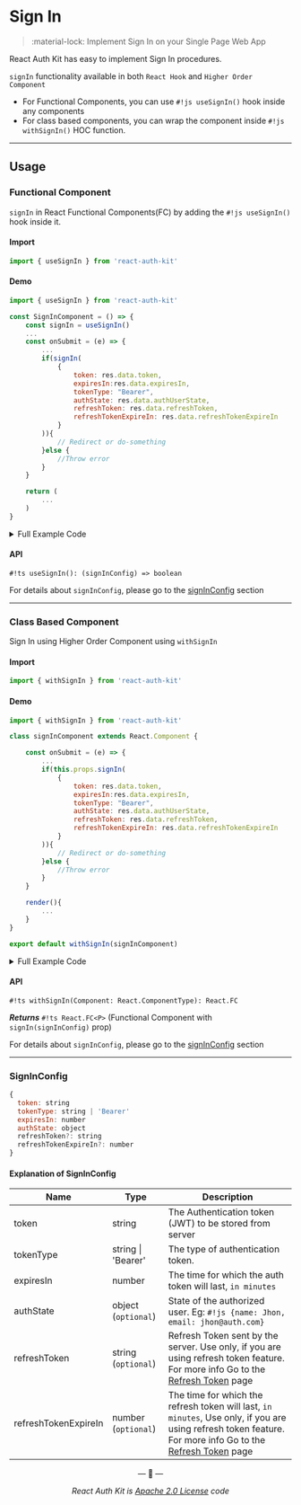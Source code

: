 # Sign In

> :material-lock: Implement Sign In on your Single Page Web App

React Auth Kit has easy to implement Sign In procedures.

`signIn` functionality available in both `React Hook` and `Higher Order Component`

- For Functional Components, you can use `#!js useSignIn()` hook inside any components
- For class based components, you can wrap the component inside `#!js withSignIn()` HOC function.

<div data-ea-publisher="authkitarkadipme" data-ea-type="text" data-ea-keywords="web|react|javascript|python|database|node|mongo" id="signin"></div>

---

## Usage

### Functional Component

`signIn` in React Functional Components(FC) by adding the `#!js useSignIn()` hook inside it.

#### Import

```js
import { useSignIn } from 'react-auth-kit'
```

#### Demo

```jsx title="SignIn.js" hl_lines="1 4 8 9 10 11 12 13 14 15"
import { useSignIn } from 'react-auth-kit'

const SignInComponent = () => {
    const signIn = useSignIn()
    ...
    const onSubmit = (e) => {
        ...
        if(signIn(
            {
                token: res.data.token,
                expiresIn:res.data.expiresIn,
                tokenType: "Bearer",
                authState: res.data.authUserState,
                refreshToken: res.data.refreshToken,                    // Only if you are using refreshToken feature
                refreshTokenExpireIn: res.data.refreshTokenExpireIn     // Only if you are using refreshToken feature
            }
        )){
            // Redirect or do-something
        }else {
            //Throw error
        }
    }

    return (
        ...
    )
}
```

<details>
    <summary>Full Example Code</summary>
    <br>

```jsx hl_lines="3 6 14 15 16 17 18 19 20 21 22"
import React from "react"
import axios from 'axios'
import { useSignIn } from 'react-auth-kit'

const SignInComponent = () => {
    const signIn = useSignIn()
    const [formData, setFormData] = React.useState({email: '', password: ''})

    const onSubmit = (e) => {
        e.preventDefault()
        axios.post('/api/login', formData)
            .then((res)=>{
                if(res.status === 200){
                    if(signIn(
                        {
                            token: res.data.token,
                            expiresIn:res.data.expiresIn,
                            tokenType: "Bearer",
                            authState: res.data.authUserState,
                            refreshToken: res.data.refreshToken,                    // Only if you are using refreshToken feature
                            refreshTokenExpireIn: res.data.refreshTokenExpireIn     // Only if you are using refreshToken feature
                        }
                    )){ // Only if you are using refreshToken feature
                        // Redirect or do-something
                    }else {
                        //Throw error
                    }
                }
            })
    }

    return (
        <form onSubmit={onSubmit}>
            <input type={"email"} onChange={(e)=>setFormData({...formData, email: e.target.value})}/>
            <input type={"password"} onChange={(e)=>setFormData({...formData, password: e.target.value})}/>

            <button>Submit</button>
        </form>
    )
}
```

</details>

#### API

`#!ts useSignIn(): (signInConfig) => boolean`

For details about `signInConfig`, please go to the [signInConfig](#signinconfig) section

---

### Class Based Component

Sign In using Higher Order Component using `withSignIn`

#### Import

```js
import { withSignIn } from 'react-auth-kit'
```

#### Demo

```jsx title="SignIn.js" hl_lines="1 7 8 9 10 11 12 13 14 15"
import { withSignIn } from 'react-auth-kit'

class signInComponent extends React.Component {

    const onSubmit = (e) => {
        ...
        if(this.props.signIn(
            {
                token: res.data.token,
                expiresIn:res.data.expiresIn,
                tokenType: "Bearer",
                authState: res.data.authUserState,
                refreshToken: res.data.refreshToken,                    // Only if you are using refreshToken feature
                refreshTokenExpireIn: res.data.refreshTokenExpireIn     // Only if you are using refreshToken feature
            }
        )){
            // Redirect or do-something
        }else {
            //Throw error
        }
    }

    render(){
        ...
    }
}

export default withSignIn(signInComponent)
```

<details>
    <summary>Full Example Code</summary>
    <br>

```jsx
import React from 'react'
import axios from 'axios'
import { withSignIn } from 'react-auth-kit'

class signInComponent extends React.Component {
    state={email: '', password: ''}

    onSubmit = (e) => {
        e.preventDefault()
        axios.post('/api/login', this.state)
            .then((res)=>{
                if(res.status === 200){
                    if(this.props.signIn(
                        {
                            token: res.data.token,
                            expiresIn:res.data.expiresIn,
                            tokenType: "Bearer",
                            authState: res.data.authUserState,
                            refreshToken: res.data.refreshToken,                    // Only if you are using refreshToken feature
                            refreshTokenExpireIn: res.data.refreshTokenExpireIn     // Only if you are using refreshToken feature
                        }
                    )){
                        // Redirect or do-something
                    }else {
                        //Throw error
                    }
                }
            })
    }

    render(){
        return (
            <form onSubmit={onSubmit}>
                <input type={"email"} onChange={(e)=>this.setState({...this.state, email: e.target.value})}/>
                <input type={"password"} onChange={(e)=>this.setState({...this.state, password: e.target.value})}/>

                <button>Submit</button>
            </form>
        )
    }
}

export default withSignIn(signInComponent)

```

</details>

#### API

`#!ts withSignIn(Component: React.ComponentType): React.FC`

_**Returns**_  `#!ts React.FC<P>` (Functional Component with `signIn(signInConfig)` prop)

For details about `signInConfig`, please go to the [signInConfig](#signinconfig) section

---

### SignInConfig

```js
{
  token: string
  tokenType: string | 'Bearer'
  expiresIn: number
  authState: object
  refreshToken?: string
  refreshTokenExpireIn?: number
}
```

#### Explanation of SignInConfig

| Name                 | Type                | Description                                                                                                                                                                  |
|----------------------|---------------------|------------------------------------------------------------------------------------------------------------------------------------------------------------------------------|
| token                | string              | The Authentication token (JWT) to be stored from server                                                                                                                      |
| tokenType            | string  \| 'Bearer' | The type of authentication token.                                                                                                                                            |
| expiresIn            | number              | The time for which the auth token will last, `in minutes`                                                                                                                    |
| authState            | object (`optional`) | State of the authorized user. Eg: `#!js {name: Jhon, email: jhon@auth.com}`                                                                                                  |
| refreshToken         | string (`optional`) | Refresh Token sent by the server. Use only, if you are using refresh token feature. For more info Go to the [Refresh Token](./refreshtoken) page                             |
| refreshTokenExpireIn | number (`optional`) | The time for which the refresh token will last, `in minutes`, Use only, if you are using refresh token feature. For more info Go to the [Refresh Token](./refreshtoken) page |

<p align="center">&mdash; 🔑  &mdash;</p>
<p align="center"><i>React Auth Kit is <a href="https://github.com/react-auth-kit/react-auth-kit/blob/master/LICENSE">Apache 2.0 License</a> code</i></p>
